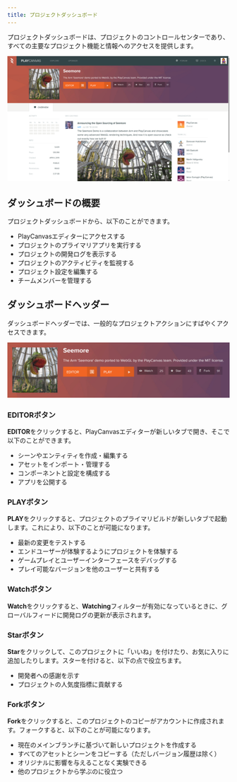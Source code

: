 ```yaml
---
title: プロジェクトダッシュボード
---
```


プロジェクトダッシュボードは、プロジェクトのコントロールセンターであり、すべての主要なプロジェクト機能と情報へのアクセスを提供します。

![Dashboard](/img/user-manual/editor/projects/project-dashboard.png)

## ダッシュボードの概要

プロジェクトダッシュボードから、以下のことができます。

- PlayCanvasエディターにアクセスする
- プロジェクトのプライマリアプリを実行する
- プロジェクトの開発ログを表示する
- プロジェクトのアクティビティを監視する
- プロジェクト設定を編集する
- チームメンバーを管理する

## ダッシュボードヘッダー

ダッシュボードヘッダーでは、一般的なプロジェクトアクションにすばやくアクセスできます。

![Dashboard Header](/img/user-manual/editor/projects/dashboard-header.png)

### EDITORボタン

**EDITOR**をクリックすると、PlayCanvasエディターが新しいタブで開き、そこで以下のことができます。

- シーンやエンティティを作成・編集する
- アセットをインポート・管理する
- コンポーネントと設定を構成する
- アプリを公開する

### PLAYボタン

**PLAY**をクリックすると、プロジェクトのプライマリビルドが新しいタブで起動します。これにより、以下のことが可能になります。

- 最新の変更をテストする
- エンドユーザーが体験するようにプロジェクトを体験する
- ゲームプレイとユーザーインターフェースをデバッグする
- プレイ可能なバージョンを他のユーザーと共有する

### Watchボタン

**Watch**をクリックすると、**Watching**フィルターが有効になっているときに、グローバルフィードに開発ログの更新が表示されます。

### Starボタン

**Star**をクリックして、このプロジェクトに「いいね」を付けたり、お気に入りに追加したりします。スターを付けると、以下の点で役立ちます。

- 開発者への感謝を示す
- プロジェクトの人気度指標に貢献する

### Forkボタン

**Fork**をクリックすると、このプロジェクトのコピーがアカウントに作成されます。フォークすると、以下のことが可能になります。

- 現在のメインブランチに基づいて新しいプロジェクトを作成する
- すべてのアセットとシーンをコピーする（ただしバージョン履歴は除く）
- オリジナルに影響を与えることなく実験できる
- 他のプロジェクトから学ぶのに役立つ
